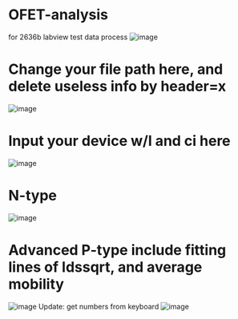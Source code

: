 # OFET-analysis
for 2636b labview test data process
![image](https://user-images.githubusercontent.com/130371687/231046774-7108ec56-e855-4197-93c3-5fa89850823a.png)
# Change your file path here, and delete useless info by header=x
![image](https://user-images.githubusercontent.com/130371687/230909781-ec729cc0-f978-49e1-89ec-6a374ada9c3d.png)
# Input your device w/l and ci here
![image](https://user-images.githubusercontent.com/130371687/230910022-42ef5795-8e0c-4652-90bd-51bb12938f1d.png)
# N-type
![image](https://user-images.githubusercontent.com/130371687/236438055-75e661ea-fa85-45c3-a1a2-df3cacc5e6c7.png)
# Advanced P-type include fitting lines of Idssqrt, and average mobility
![image](https://user-images.githubusercontent.com/130371687/236437693-4d16c96b-252e-45d7-b4d4-a1fb340c55f3.png)
Update: get numbers from keyboard
![image](https://user-images.githubusercontent.com/130371687/236629614-af035bb8-f3f1-4fa4-8de7-bf995fe55003.png)
